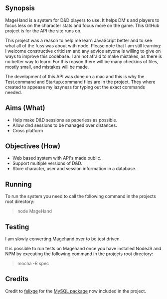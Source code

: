 Synopsis
------
MageHand is a system for D&amp;D players to use. It helps DM's and players to focus less on the character stats and focus more on the game.
This GitHub project is for the API the site runs on.

This project was a reason to help me learn JavaScript better and to see what all of the fuss was about with node.
Please note that I am still learning: I welcome constructive criticism and any advice anyone is willing to give on ways to improve this codebase.
I am not afraid to make mistakes, as there is no better way to learn. For this reason there will be many checkins of files, mostly small, and mistakes will be made.

The development of this API was done on a mac and this is why the Test.command and Startup.command files are in the project. They where created to appease my lazyness for typing out the exact commands needed.

Aims (What)
------
* Help make D&amp;D sessions as paperless as possible.
* Allow dnd sessions to be managed over distances.
* Cross platform

Objectives (How)
------
* Web based system with API's made public.
* Support multiple versions of D&amp;D.
* Store character, user and session information in a database.

Running
------
To run the system you need to call the following command in the projects root directory:

> node MageHand

Testing
------
I am slowly converting Magehand over to be test driven.

It is possible to run tests on Magehand once you have installed NodeJS and NPM by executing the following command in the projects root directory:

> mocha -R spec

Credits
------

Credit to [felixge](https://github.com/felixge) for the [MySQL package](https://github.com/felixge/node-mysql) now included in the project.
